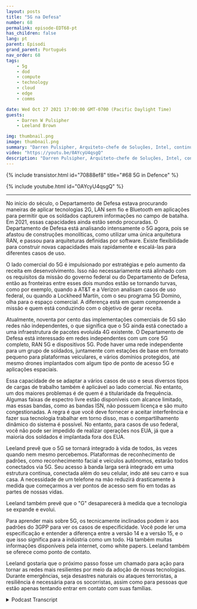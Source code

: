 ```yaml
---
layout: posts
title: "5G na Defesa"
number: 68
permalink: episode-EDT68-pt
has_children: false
lang: pt
parent: Episodi
grand_parent: Português
nav_order: 68
tags:
    - 5g
    - dod
    - compute
    - technology
    - cloud
    - edge
    - comms

date: Wed Oct 27 2021 17:00:00 GMT-0700 (Pacific Daylight Time)
guests:
    - Darren W Pulsipher
    - Leeland Brown

img: thumbnail.png
image: thumbnail.png
summary: "Darren Pulsipher, Arquiteto-chefe de Soluções, Intel, continua sua discussão com Leeland Brown, Diretor Técnico de 5G, Intel Federal, sobre 5G passado, presente e futuro, com ênfase em seu uso com o Departamento de Defesa. Parte 2 de 2."
video: "https://youtu.be/0AYcyU4qsgQ"
description: "Darren Pulsipher, Arquiteto-chefe de Soluções, Intel, continua sua discussão com Leeland Brown, Diretor Técnico de 5G, Intel Federal, sobre 5G passado, presente e futuro, com ênfase em seu uso com o Departamento de Defesa. Parte 2 de 2."
---
```


<div>
{% include transistor.html id="70888ef8" title="#68 5G in Defence" %}

{% include youtube.html id="0AYcyU4qsgQ" %}
</div>

---

No início do século, o Departamento de Defesa estava procurando maneiras de aplicar tecnologias 2G, LAN sem fio e Bluetooth em aplicações para permitir que os soldados capturem informações no campo de batalha. Em 2021, essas capacidades ainda estão sendo procuradas. O Departamento de Defesa está analisando intensamente o 5G agora, pois se afastou de construções monolíticas, como utilizar uma única arquitetura RAN, e passou para arquiteturas definidas por software. Existe flexibilidade para construir novas capacidades mais rapidamente e escalá-las para diferentes casos de uso.

O lado comercial do 5G é impulsionado por estratégias e pelo aumento da receita em desenvolvimento. Isso não necessariamente está alinhado com os requisitos da missão do governo federal ou do Departamento de Defesa, então as fronteiras entre esses dois mundos estão se tornando turvas, como por exemplo, quando a AT&T e a Verizon analisam casos de uso federal, ou quando a Lockheed Martin, com o seu programa 5G Domino, olha para o espaço comercial. A diferença está em quem compreende a missão e quem está conduzindo com o objetivo de gerar receita.

Atualmente, noventa por cento das implementações comerciais de 5G são redes não independentes, o que significa que o 5G ainda está conectado a uma infraestrutura de pacotes evoluída 4G existente. O Departamento de Defesa está interessado em redes independentes com um core 5G completo, RAN 5G e dispositivos 5G. Pode haver uma rede independente para um grupo de soldados, juntamente com estações de base em formato pequeno para plataformas veiculares, e vários domínios protegidos, até mesmo drones implantados com algum tipo de ponto de acesso 5G e aplicações espaciais.

Essa capacidade de se adaptar a vários casos de uso e seus diversos tipos de cargas de trabalho também é aplicável ao lado comercial. No entanto, um dos maiores problemas é de quem é a titularidade da frequência. Algumas faixas de espectro livre estão disponíveis com alcance limitado, mas essas bandas, como as bandas ISN, não possuem licença e são muito congestionadas. A regra é que você deve fornecer e aceitar interferência e fazer sua tecnologia trabalhar em torno disso, mas o compartilhamento dinâmico do sistema é possível. No entanto, para casos de uso federal, você não pode ser impedido de realizar operações nos EUA, já que a maioria dos soldados é implantada fora dos EUA.

Leeland prevê que o 5G se tornará integrado à vida de todos, às vezes quando nem mesmo percebemos. Plataformas de reconhecimento de padrões, como reconhecimento facial e veículos autônomos, estarão todos conectados via 5G. Seu acesso à banda larga será integrado em uma estrutura contínua, conectada além do seu celular, indo até seu carro e sua casa. A necessidade de um telefone na mão reduzirá drasticamente à medida que começarmos a ver pontos de acesso sem fio em todas as partes de nossas vidas.

Leeland também prevê que o "G" desaparecerá à medida que a tecnologia se expande e evolui.

Para aprender mais sobre 5G, os tecnicamente inclinados podem ir aos padrões do 3GPP para ver os casos de especificidade. Você pode ler uma especificação e entender a diferença entre a versão 14 e a versão 15, e o que isso significa para a indústria como um todo. Há também muitas informações disponíveis pela internet, como white papers. Leeland também se oferece como ponto de contato.

Leeland gostaria que o próximo passo fosse um chamado para ação para tornar as redes mais resilientes por meio da adoção de novas tecnologias. Durante emergências, seja desastres naturais ou ataques terroristas, a resiliência é necessária para os socorristas, assim como para pessoas que estão apenas tentando entrar em contato com suas famílias.



<details>
<summary> Podcast Transcript </summary>

<p></p>

</details>
